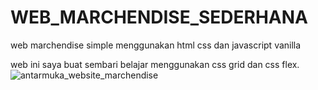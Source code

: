 # WEB_MARCHENDISE_SEDERHANA
web marchendise simple menggunakan html css dan javascript vanilla

web ini saya buat sembari belajar menggunakan css grid dan css flex.
![antarmuka_website_marchendise](https://github.com/LanaMaou/WEB_MARCHENDISE_SEDERHANA/assets/93983578/61c53cc4-ca4a-4edb-807c-4dddd55a5636)
